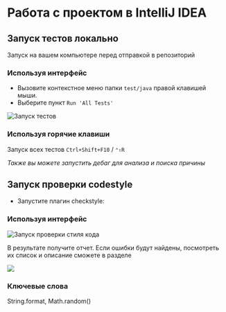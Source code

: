 # Работа с проектом в IntelliJ IDEA

## Запуск тестов локально

Запуск на вашем компьютере перед отправкой в репозиторий

### Используя интерфейс

- Вызовите контекстное меню папки `test/java`
правой клавишей мыши.
- Выберите пункт `Run 'All Tests'`

![Запуск тестов](https://i.imgur.com/30te74l.png)

### Используя горячие клавиши

Запуск всех тестов `Ctrl+Shift+F10` / `⌃⇧R`

*Также вы можете запустить дебаг для анализа и поиска причины*

## Запуск проверки codestyle

- Запустите плагин checkstyle:

### Используя интерфейс

![Запуск проверки стиля кода](https://i.imgur.com/jxgn4In.png)

В результате получите отчет. Если ошибки будут найдены, посмотреть их список и описание
сможете в разделе

![](https://i.imgur.com/vyl2YnF.png)

### Ключевые слова
String.format, Math.random()
